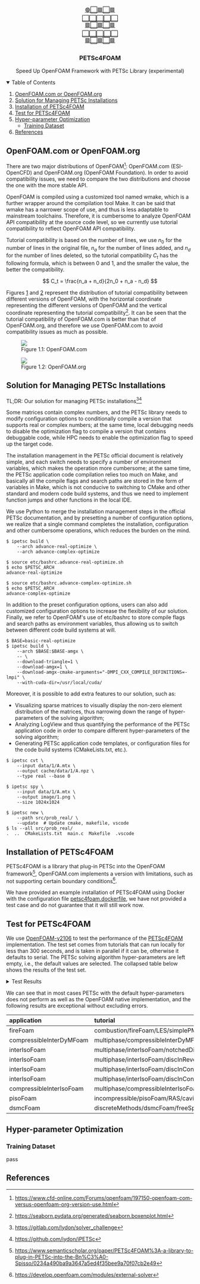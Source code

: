 <div align="center">
  <a href="https://github.com/iydon/petsc4foam">
    🟢⬜🟩⬜🟩<br />
    ⬜⬜⬜⬜⬜<br />
    🟩⬜🟩⬜🟩<br />
    ⬜⬜⬜⬜⬜<br />
    🟩⬜🟩⬜🟩<br />
  </a>

  <h3 align="center">PETSc4FOAM</h3>

  <p align="center">
    Speed Up OpenFOAM Framework with PETSc Library (experimental)
  </p>
</div>



<!-- TABLE OF CONTENTS -->
<details open>
  <summary>Table of Contents</summary>
  <ol>
    <li><a href="#openfoamcom-or-openfoamorg">OpenFOAM.com or OpenFOAM.org</a></li>
    <li><a href="#solution-for-managing-petsc-installations">Solution for Managing PETSc Installations</a></li>
    <li><a href="#installation-of-petsc4foam">Installation of PETSc4FOAM</a></li>
    <li><a href="#test-for-petsc4foam">Test for PETSc4FOAM</a></li>
    <li>
      <a href="#hyper-parameter-optimization">Hyper-parameter Optimization</a>
      <ul>
        <li><a href="#training-dataset">Training Dataset</a></li>
      </ul>
    </li>
    <li><a href="#references">References</a></li>
  </ol>
</details>



## OpenFOAM.com or OpenFOAM.org

There are two major distributions of OpenFOAM[^1]: OpenFOAM.com (ESI-OpenCFD) and OpenFOAM.org (OpenFOAM Foundation). In order to avoid compatibility issues, we need to compare the two distributions and choose the one with the more stable API.

OpenFOAM is compiled using a customized tool named wmake, which is a further wrapper around the compilation tool Make. It can be said that wmake has a narrower scope of use, and thus is less adaptable to mainstream toolchains. Therefore, it is cumbersome to analyze OpenFOAM API compatibility at the source code level, so we currently use tutorial compatibility to reflect OpenFOAM API compatibility.

Tutorial compatibility is based on the number of lines, we use $n_0$ for the number of lines in the original file, $n_a$ for the number of lines added, and $n_d$ for the number of lines deleted, so the tutorial compatibility $C_t$ has the following formula, which is between 0 and 1, and the smaller the value, the better the compatibility.

$$
C_t = \frac{n_a + n_d}{2n_0 + n_a - n_d}
$$

Figures [1](#figure-1.1) and [2](#figure-1.2) represent the distribution of tutorial compatibility between different versions of OpenFOAM, with the horizontal coordinate representing the different versions of OpenFOAM and the vertical coordinate representing the tutorial compatibility[^2]. It can be seen that the tutorial compatibility of OpenFOAM.com is better than that of OpenFOAM.org, and therefore we use OpenFOAM.com to avoid compatibility issues as much as possible.

<figure id="figure-1.1">
  <img id="figure-1.1" src="part/openfoamcom-or-openfoamorg/static/figure/com.jpg" />
  <figcaption>Figure 1.1: OpenFOAM.com</figcaption>
</figure>

<figure id="figure-1.2">
  <img id="figure-1.2" src="part/openfoamcom-or-openfoamorg/static/figure/org.jpg" />
  <figcaption>Figure 1.2: OpenFOAM.org</figcaption>
</figure>



## Solution for Managing PETSc Installations

TL;DR: Our solution for managing PETSc installations[^3][^4]

Some matrices contain complex numbers, and the PETSc library needs to modify configuration options to conditionally compile a version that supports real or complex numbers; at the same time, local debugging needs to disable the optimization flag to compile a version that contains debuggable code, while HPC needs to enable the optimization flag to speed up the target code.

The installation management in the PETSc official document is relatively simple, and each switch needs to specify a number of environment variables, which makes the operation more cumbersome; at the same time, the PETSc application code compilation relies too much on Make, and basically all the compile flags and search paths are stored in the form of variables in Make, which is not conducive to switching to CMake and other standard and modern code build systems, and thus we need to implement function jumps and other functions in the local IDE.

We use Python to merge the installation management steps in the official PETSc documentation, and by presetting a number of configuration options, we realize that a single command completes the installation, configuration and other cumbersome operations, which reduces the burden on the mind.

```shell
$ ipetsc build \
    --arch advance-real-optimize \
    --arch advance-complex-optimize

$ source etc/bashrc.advance-real-optimize.sh
$ echo $PETSC_ARCH
advance-real-optimize

$ source etc/bashrc.advance-complex-optimize.sh
$ echo $PETSC_ARCH
advance-complex-optimize
```

In addition to the preset configuration options, users can also add customized configuration options to increase the flexibility of our solution. Finally, we refer to OpenFOAM's use of etc/bashrc to store compile flags and search paths as environment variables, thus allowing us to switch between different code build systems at will.

```shell
$ BASE=basic-real-optimize
$ ipetsc build \
    --arch $BASE:$BASE-amgx \
    -- \
    --download-triangle=1 \
    --download-amgx=1 \
    --download-amgx-cmake-arguments="-DMPI_CXX_COMPILE_DEFINITIONS=-lmpi" \
    --with-cuda-dir=/usr/local/cuda/
```

Moreover, it is possible to add extra features to our solution, such as:

- Visualizing sparse matrices to visually display the non-zero element distribution of the matrices, thus narrowing down the range of hyper-parameters of the solving algorithm;
- Analyzing LogView and thus quantifying the performance of the PETSc application code in order to compare different hyper-parameters of the solving algorithm;
- Generating PETSc application code templates, or configuration files for the code build systems (CMakeLists.txt, etc.).

```shell
$ ipetsc cvt \
    --input data/1/A.mtx \
    --output cache/data/1/A.npz \
    --type real --base 0

$ ipetsc spy \
    --input data/1/A.mtx \
    --output image/1.png \
    --size 1024x1024

$ ipetsc new \
    --path src/prob_real/ \
    --update  # Update cmake, makefile, vscode
$ ls --all src/prob_real/
.  ..  CMakeLists.txt  main.c  Makefile  .vscode
```



## Installation of PETSc4FOAM

PETSc4FOAM is a library that plug-in PETSc into the OpenFOAM framework[^5], OpenFOAM.com implements a version with limitations, such as not supporting certain boundary conditions[^6].

We have provided an example installation of PETSc4FOAM using Docker with the configuration file [petsc4foam.dockerfile](part/installation-of-petsc4foam/petsc4foam.dockerfile), we have not provided a test case and do not guarantee that it will still work now.



## Test for PETSc4FOAM

<!-- TODO: Select a tutorial to speed up by adjusting the hyper-parameters of the PETSc solving algorithm. -->

We use [OpenFOAM-v2106](https://develop.openfoam.com/Development/openfoam/-/tree/OpenFOAM-v2106) to test the performance of the [PETSc4FOAM](https://develop.openfoam.com/modules/external-solver) implementation. The test set comes from tutorials that can run locally for less than 300 seconds, and is taken in parallel if it can be, otherwise it defaults to serial. The PETSc solving algorithm hyper-parameters are left empty, i.e., the default values are selected. The collapsed table below shows the results of the test set.

<details>
  <summary>Test Results</summary>

| application                      | tutorial                                                                | is_parallel   |   time_foam |   time_petsc |   petsc/foam |
|:---------------------------------|:------------------------------------------------------------------------|:--------------|------------:|-------------:|-------------:|
| liquidFilmFoam                   | finiteArea/liquidFilmFoam/cylinder                                      | True          |  54.5962    |    74.5738   |     1.36591  |
| PDRFoam                          | combustion/PDRFoam/flamePropagationWithObstacles                        | False         | 126.312     |   208.068    |     1.64726  |
| fireFoam                         | combustion/fireFoam/LES/flameSpreadWaterSuppressionPanel                | False         |  62.0199    |    82.2087   |     1.32552  |
| fireFoam                         | combustion/fireFoam/LES/simplePMMApanel                                 | False         |   4.64767   |     4.54882  |     0.978731 |
| compressibleInterDyMFoam         | multiphase/compressibleInterDyMFoam/laminar/sloshingTank2D              | False         |  42.1959    |    38.6318   |     0.915535 |
| reactingTwoPhaseEulerFoam        | multiphase/reactingTwoPhaseEulerFoam/laminar/injection                  | False         |  40.289     |    49.8847   |     1.23817  |
| reactingTwoPhaseEulerFoam        | multiphase/reactingTwoPhaseEulerFoam/laminar/steamInjection             | False         | 274.909     |   459.745    |     1.67235  |
| icoReactingMultiphaseInterFoam   | multiphase/icoReactingMultiPhaseInterFoam/evaporationMultiComponent     | False         | 232.445     |   751.688    |     3.23384  |
| icoReactingMultiphaseInterFoam   | multiphase/icoReactingMultiPhaseInterFoam/inertMultiphaseMultiComponent | False         |  68.1879    |   104.234    |     1.52862  |
| twoPhaseEulerFoam                | multiphase/twoPhaseEulerFoam/laminar/injection                          | False         |  35.6297    |    46.6352   |     1.30889  |
| interIsoFoam                     | multiphase/interIsoFoam/notchedDiscInSolidBodyRotation                  | False         |   7.07395   |     7.06355  |     0.998529 |
| interIsoFoam                     | multiphase/interIsoFoam/weirOverflow                                    | False         |  13.9652    |   404.528    |    28.9669   |
| interIsoFoam                     | multiphase/interIsoFoam/discInReversedVortexFlow                        | False         |  83.1104    |    82.4318   |     0.991834 |
| interIsoFoam                     | multiphase/interIsoFoam/discInConstantFlow                              | False         |   0.796971  |     0.785794 |     0.985976 |
| interIsoFoam                     | multiphase/interIsoFoam/discInConstantFlowCyclicBCs                     | False         |   0.72161   |     0.719718 |     0.997378 |
| interCondensatingEvaporatingFoam | multiphase/interCondensatingEvaporatingFoam/condensatingVessel          | False         |  75.4212    |   207.477    |     2.75091  |
| multiphaseInterFoam              | multiphase/multiphaseInterFoam/laminar/damBreak4phase                   | False         |  32.8729    |    64.1778   |     1.9523   |
| interFoam                        | multiphase/interFoam/laminar/damBreakPermeable                          | False         |   2.37643   |    57.4663   |    24.1818   |
| interFoam                        | multiphase/interFoam/laminar/testTubeMixer                              | False         |  17.4256    |    45.6418   |     2.61924  |
| interFoam                        | multiphase/interFoam/laminar/damBreak/damBreak                          | False         |   3.30486   |    55.41     |    16.7662   |
| interFoam                        | multiphase/interFoam/RAS/damBreak/damBreak                              | False         |   2.25597   |    42.0251   |    18.6284   |
| compressibleInterFoam            | multiphase/compressibleInterFoam/laminar/depthCharge2D                  | False         |  38.0536    |    39.2199   |     1.03065  |
| compressibleMultiphaseInterFoam  | multiphase/compressibleMultiphaseInterFoam/laminar/damBreak4phase       | False         |  46.114     |    48.1891   |     1.045    |
| twoLiquidMixingFoam              | multiphase/twoLiquidMixingFoam/lockExchange                             | False         |  21.9684    |   343.478    |    15.6351   |
| compressibleInterIsoFoam         | multiphase/compressibleInterIsoFoam/laminar/depthCharge2D               | False         |  67.6197    |    57.8889   |     0.856095 |
| multiphaseEulerFoam              | multiphase/multiphaseEulerFoam/damBreak4phase                           | False         | 170.796     |   174.722    |     1.02299  |
| multiphaseEulerFoam              | multiphase/multiphaseEulerFoam/bubbleColumn                             | False         | 135.974     |   202.502    |     1.48927  |
| potentialFreeSurfaceFoam         | multiphase/potentialFreeSurfaceFoam/oscillatingBox                      | False         |  18.892     |    49.3371   |     2.61154  |
| rhoSimpleFoam                    | compressible/rhoSimpleFoam/angledDuctExplicitFixedCoeff                 | False         |  19.6578    |   405.014    |    20.6032   |
| rhoCentralFoam                   | compressible/rhoCentralFoam/shockTube                                   | False         |   0.0942714 |     0.303647 |     3.22099  |
| rhoCentralFoam                   | compressible/rhoCentralFoam/LadenburgJet60psi                           | False         |  23.3061    |    28.3209   |     1.21517  |
| rhoPimpleFoam                    | compressible/rhoPimpleFoam/laminar/sineWaveDamping                      | False         |  61.836     |    77.0334   |     1.24577  |
| rhoPimpleFoam                    | compressible/rhoPimpleFoam/RAS/angledDuctLTS                            | False         |  14.9777    |    27.1883   |     1.81526  |
| rhoPimpleFoam                    | compressible/rhoPimpleFoam/RAS/mixerVessel2D                            | False         |   8.79051   |    14.2535   |     1.62146  |
| sonicFoam                        | compressible/sonicFoam/laminar/shockTube                                | False         |   1.20951   |     1.77627  |     1.46859  |
| coalChemistryFoam                | lagrangian/coalChemistryFoam/simplifiedSiwek                            | True          |  18.605     |    20.5423   |     1.10412  |
| reactingParcelFoam               | lagrangian/reactingParcelFoam/verticalChannelLTS                        | False         | 169.547     |   273.891    |     1.61543  |
| reactingParcelFoam               | lagrangian/reactingParcelFoam/recycleParticles                          | True          |   2.64601   |     3.0002   |     1.13386  |
| reactingParcelFoam               | lagrangian/reactingParcelFoam/parcelInBox                               | False         |   0.945285  |     1.46008  |     1.54459  |
| reactingParcelFoam               | lagrangian/reactingParcelFoam/filter                                    | True          |  17.2056    |    22.1532   |     1.28756  |
| simpleReactingParcelFoam         | lagrangian/simpleReactingParcelFoam/verticalChannel                     | True          |  79.7074    |   139.06     |     1.74463  |
| shallowWaterFoam                 | incompressible/shallowWaterFoam/squareBump                              | False         |   1.68878   |     2.65668  |     1.57314  |
| pisoFoam                         | incompressible/pisoFoam/RAS/cavity                                      | True          |   9.86059   |     6.46813  |     0.655958 |
| icoFoam                          | incompressible/icoFoam/cavityMappingTest                                | True          |   0.512954  |     0.536315 |     1.04554  |
| icoFoam                          | incompressible/icoFoam/elbow                                            | False         |   0.440706  |    11.3589   |    25.7743   |
| simpleFoam                       | incompressible/simpleFoam/backwardFacingStep2D                          | False         |  45.1615    |  1106.76     |    24.5067   |
| simpleFoam                       | incompressible/simpleFoam/mixerVessel2D                                 | False         |   1.59308   |    30.9162   |    19.4065   |
| simpleFoam                       | incompressible/simpleFoam/simpleCar                                     | False         |   2.63694   |   155.473    |    58.9596   |
| SRFPimpleFoam                    | incompressible/SRFPimpleFoam/rotor2D                                    | False         |  52.5763    |  1445        |    27.4838   |
| pimpleFoam                       | incompressible/pimpleFoam/RAS/TJunctionFan                              | False         |  23.7639    |   326.105    |    13.7227   |
| solidDisplacementFoam            | stressAnalysis/solidDisplacementFoam/plateHole                          | False         |   0.0917768 |     0.490052 |     5.33961  |
| buoyantBoussinesqSimpleFoam      | heatTransfer/buoyantBoussinesqSimpleFoam/hotRoom                        | False         |   5.66248   |    20.2273   |     3.57216  |
| buoyantPimpleFoam                | heatTransfer/buoyantPimpleFoam/hotRoom                                  | False         |   9.91152   |    23.6746   |     2.38859  |
| buoyantPimpleFoam                | heatTransfer/buoyantPimpleFoam/thermocoupleTestCase                     | False         |  44.9003    |    71.4351   |     1.59097  |
| buoyantBoussinesqPimpleFoam      | heatTransfer/buoyantBoussinesqPimpleFoam/hotRoom                        | False         |   6.62563   |   200.328    |    30.2353   |
| dsmcFoam                         | discreteMethods/dsmcFoam/freeSpacePeriodic                              | False         |  33.9859    |    32.2858   |     0.949977 |
| scalarTransportFoam              | verificationAndValidation/schemes/divergenceExample                     | False         |   4.3484    |    11.4358   |     2.62989  |
| potentialFoam                    | basic/potentialFoam/pitzDaily                                           | False         |   0.104949  |     0.701211 |     6.68143  |
| potentialFoam                    | basic/potentialFoam/cylinder                                            | False         |   0.0411849 |     0.584342 |    14.1882   |
| laplacianFoam                    | basic/laplacianFoam/flange                                              | True          |   1.10576   |     1.85954  |     1.68169  |
| dnsFoam                          | DNS/dnsFoam/boxTurb16                                                   | False         |   3.31527   |    96.3216   |    29.054    |
</details>

We can see that in most cases PETSc with the default hyper-parameters does not perform as well as the OpenFOAM native implementation, and the following results are exceptional without excluding errors.

| application              | tutorial                                                   | is_parallel | time_foam | time_petsc | petsc/foam |
|:-------------------------|:-----------------------------------------------------------|:------------|----------:|-----------:|-----------:|
| fireFoam                 | combustion/fireFoam/LES/simplePMMApanel                    | False       |  4.64767  |  4.54882   | 0.978731   |
| compressibleInterDyMFoam | multiphase/compressibleInterDyMFoam/laminar/sloshingTank2D | False       | 42.1959   | 38.6318    | 0.915535   |
| interIsoFoam             | multiphase/interIsoFoam/notchedDiscInSolidBodyRotation     | False       |  7.07395  |  7.06355   | 0.998529   |
| interIsoFoam             | multiphase/interIsoFoam/discInReversedVortexFlow           | False       | 83.1104   | 82.4318    | 0.991834   |
| interIsoFoam             | multiphase/interIsoFoam/discInConstantFlow                 | False       |  0.796971 |  0.785794  | 0.985976   |
| interIsoFoam             | multiphase/interIsoFoam/discInConstantFlowCyclicBCs        | False       |  0.72161  |  0.719718  | 0.997378   |
| compressibleInterIsoFoam | multiphase/compressibleInterIsoFoam/laminar/depthCharge2D  | False       | 67.6197   | 57.8889    | 0.856095   |
| pisoFoam                 | incompressible/pisoFoam/RAS/cavity                         | True        |  9.86059  |  6.46813   | 0.655958   |
| dsmcFoam                 | discreteMethods/dsmcFoam/freeSpacePeriodic                 | False       | 33.9859   | 32.2858    | 0.949977   |



## Hyper-parameter Optimization

### Training Dataset

pass



## References

[^1]: https://www.cfd-online.com/Forums/openfoam/197150-openfoam-com-versus-openfoam-org-version-use.html
[^2]: https://seaborn.pydata.org/generated/seaborn.boxenplot.html
[^3]: https://gitlab.com/Iydon/solver_challenge
[^4]: https://github.com/iydon/iPETSc
[^5]: https://www.semanticscholar.org/paper/PETSc4FOAM%3A-a-library-to-plug-in-PETSc-into-the-Bn%C3%A0-Spisso/0234a490ba9a3647a5ed4f35bee9a70f07cb2e49
[^6]: https://develop.openfoam.com/modules/external-solver
